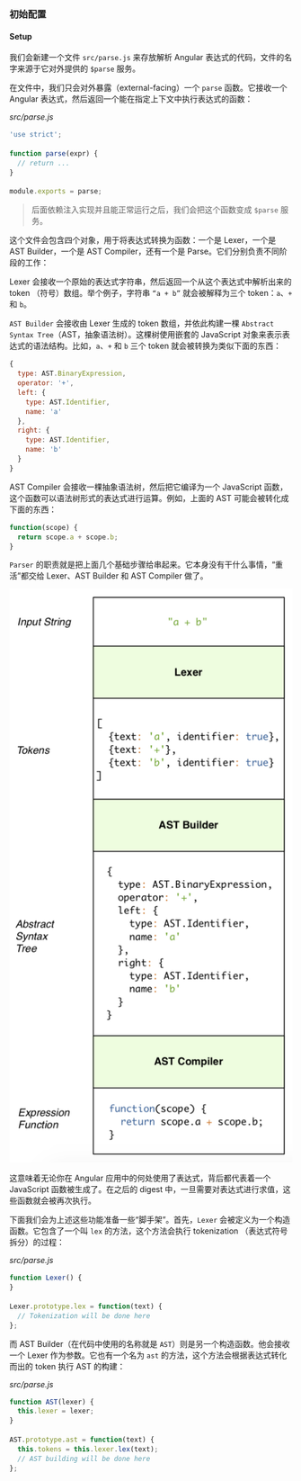 ### 初始配置
#### Setup

我们会新建一个文件 `src/parse.js` 来存放解析 Angular 表达式的代码，文件的名字来源于它对外提供的 `$parse` 服务。

在文件中，我们只会对外暴露（external-facing）一个 `parse` 函数。它接收一个 Angular 表达式，然后返回一个能在指定上下文中执行表达式的函数：

_src/parse.js_

```js
'use strict';

function parse(expr) {
  // return ...
}

module.exports = parse;
```

> 后面依赖注入实现并且能正常运行之后，我们会把这个函数变成 `$parse` 服务。

这个文件会包含四个对象，用于将表达式转换为函数：一个是 Lexer，一个是 AST Builder，一个是 AST Compiler，还有一个是 Parse。它们分别负责不同阶段的工作：

Lexer 会接收一个原始的表达式字符串，然后返回一个从这个表达式中解析出来的 token （符号）数组。举个例子，字符串 `“a + b”` 就会被解释为三个 token：`a`、`+` 和 `b`。

`AST Builder` 会接收由 Lexer 生成的 token 数组，并依此构建一棵 `Abstract Syntax Tree`（AST，抽象语法树）。这棵树使用嵌套的 JavaScript 对象来表示表达式的语法结构。比如，`a`、`+` 和 `b` 三个 token 就会被转换为类似下面的东西：

```js
{
  type: AST.BinaryExpression,
  operator: '+',
  left: {
    type: AST.Identifier,
    name: 'a'
  },
  right: {
    type: AST.Identifier,
    name: 'b'
  }
}
```

AST Compiler 会接收一棵抽象语法树，然后把它编译为一个 JavaScript 函数，这个函数可以语法树形式的表达式进行运算。例如，上面的 AST 可能会被转化成下面的东西：

```js
function(scope) {
  return scope.a + scope.b;
}
```

`Parser` 的职责就是把上面几个基础步骤给串起来。它本身没有干什么事情，“重活”都交给 Lexer、AST Builder 和 AST Compiler 做了。

![expression-parsing](/assets/6-literal-expressions/expression-parsing.png)

这意味着无论你在 Angular 应用中的何处使用了表达式，背后都代表着一个 JavaScript 函数被生成了。在之后的 digest 中，一旦需要对表达式进行求值，这些函数就会被再次执行。

下面我们会为上述这些功能准备一些“脚手架”。首先，`Lexer` 会被定义为一个构造函数。它包含了一个叫 `lex` 的方法，这个方法会执行 tokenization （表达式符号拆分）的过程：

_src/parse.js_

```js
function Lexer() {
}

Lexer.prototype.lex = function(text) {
  // Tokenization will be done here
};
```

而 AST Builder（在代码中使用的名称就是 `AST`）则是另一个构造函数。他会接收一个 Lexer 作为参数。它也有一个名为 `ast` 的方法，这个方法会根据表达式转化而出的 token 执行 AST 的构建：

_src/parse.js_

```js
function AST(lexer) {
  this.lexer = lexer;
}

AST.prototype.ast = function(text) {
  this.tokens = this.lexer.lex(text);
  // AST building will be done here
};
```